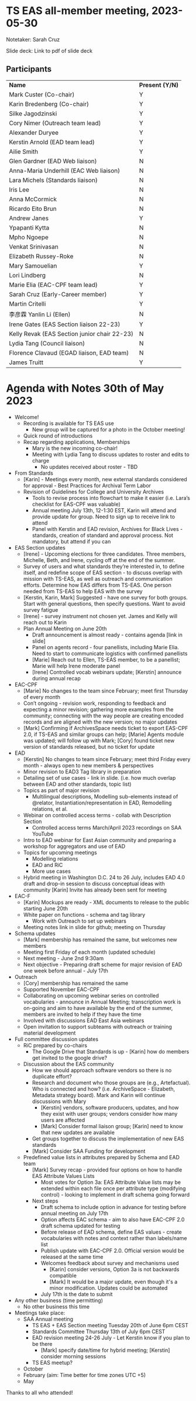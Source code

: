 # TS EAS all-member meeting, 2023-05-30

Notetaker: Sarah Cruz

Slide deck: Link to pdf of slide deck


## Participants


<table>
  <tr>
   <td><strong>Name</strong>
   </td>
   <td><strong>Present (Y/N)</strong>
   </td>
  </tr>
  <tr>
   <td>Mark Custer (Co-chair)
   </td>
   <td>Y
   </td>
  </tr>
  <tr>
   <td>Karin Bredenberg (Co-chair)
   </td>
   <td>Y
   </td>
  </tr>
  <tr>
   <td>Silke Jagodzinski 
   </td>
   <td>Y
   </td>
  </tr>
  <tr>
   <td>Cory Nimer (Outreach team lead)
   </td>
   <td>Y
   </td>
  </tr>
  <tr>
   <td>Alexander Duryee
   </td>
   <td>Y
   </td>
  </tr>
  <tr>
   <td>Kerstin Arnold (EAD team lead)
   </td>
   <td>Y
   </td>
  </tr>
  <tr>
   <td>Ailie Smith
   </td>
   <td>Y
   </td>
  </tr>
  <tr>
   <td>Glen Gardner (EAD Web liaison)
   </td>
   <td>N
   </td>
  </tr>
  <tr>
   <td>Anna-Maria Underhill (EAC Web liaison)
   </td>
   <td>N
   </td>
  </tr>
  <tr>
   <td>Lara Michels (Standards liaison)
   </td>
   <td>N
   </td>
  </tr>
  <tr>
   <td>Iris Lee
   </td>
   <td>N
   </td>
  </tr>
  <tr>
   <td>Anna McCormick
   </td>
   <td>N
   </td>
  </tr>
  <tr>
   <td>Ricardo Eito Brun
   </td>
   <td>N
   </td>
  </tr>
  <tr>
   <td>Andrew Janes
   </td>
   <td>Y
   </td>
  </tr>
  <tr>
   <td>Ypapanti Kytta
   </td>
   <td>N
   </td>
  </tr>
  <tr>
   <td>Mpho Ngoepe
   </td>
   <td>N
   </td>
  </tr>
  <tr>
   <td>Venkat Srinivasan
   </td>
   <td>N
   </td>
  </tr>
  <tr>
   <td>Elizabeth Russey-Roke
   </td>
   <td>N
   </td>
  </tr>
  <tr>
   <td>Mary Samouelian
   </td>
   <td>Y
   </td>
  </tr>
  <tr>
   <td>Lori Lindberg
   </td>
   <td>N
   </td>
  </tr>
  <tr>
   <td>Marie Elia (EAC-CPF team lead)
   </td>
   <td>Y
   </td>
  </tr>
  <tr>
   <td>Sarah Cruz (Early-Career member)
   </td>
   <td>Y
   </td>
  </tr>
  <tr>
   <td>Martin Critelli
   </td>
   <td>Y
   </td>
  </tr>
  <tr>
   <td>李彦霖 Yanlin Li (Ellen)
   </td>
   <td>N
   </td>
  </tr>
  <tr>
   <td>Irene Gates (EAS Section liaison 22-23)
   </td>
   <td>Y
   </td>
  </tr>
  <tr>
   <td>Kelly Revak (EAS Section junior chair 22-23)
   </td>
   <td>N
   </td>
  </tr>
  <tr>
   <td>Lydia Tang (Council liaison)
   </td>
   <td>N
   </td>
  </tr>
  <tr>
   <td>Florence Clavaud (EGAD liaison, EAD team)
   </td>
   <td>N
   </td>
  </tr>
  <tr>
   <td>James Truitt
   </td>
   <td>Y
   </td>
  </tr>
</table>



# Agenda with Notes 30th of May 2023



* Welcome!
    * Recording is available for TS EAS use
        * New group will be captured for a photo in the October meeting!
    * Quick round of introductions
    * Recap regarding applications, Memberships
        * Mary is the new incoming co-chair!
        * Meeting with Lydia Tang to discuss updates to roster and edits to charge
            * No updates received about roster - TBD
* From Standards
    * [Karin] - Meetings every month, new external standards considered for approval - Best Practices for Archival Term Labor
    * Revision of Guidelines for College and University Archives
        * Tools to revise process into flowchart to make it easier (i.e. Lara’s checklist for EAS-CPF was valuable)
        * Annual meeting July 13th, 12-1:30 EST, Karin will attend and provide update for group. Need to sign up to receive link to attend
        * Panel with Kerstin and EAD revision, Archives for Black Lives - standards, creation of standard and approval process. Not mandatory, but attend if you can
* EAS Section updates
    * [Irene]  - Upcoming elections for three candidates. Three members, Michelle, Beth, and Irene, cycling off at the end of the summer.
    * Survey of users and what standards they’re interested in, to define itself, and redefine scope of EAS section -  to discuss overlap with mission with TS-EAS, as well as outreach and communication efforts. Determine how EAS differs from TS-EAS. One person needed from TS-EAS to help EAS with the survey
    * [Kerstin, Karin, Mark] Suggested - have one survey for both groups. Start with general questions, then specify questions. Want to avoid survey fatigue 
    * [Irene] - survey instrument not chosen yet. James and Kelly will reach out to Karin
    * Plan Annual Meeting on June 20th
        * Draft announcement is almost ready - contains agenda [link in slide]
        * Panel on agents record - four panellists, including Marie Elia. Need to start to communicate logistics with confirmed panellists
        * [Marie] Reach out to Ellen, TS-EAS member, to be a panellist; Marie will help Irene moderate panel
        * [Irene] Controlled vocab webinars update; [Kerstin] announce during annual recap
* EAC-CPF
    * [Marie] No changes to the team since February; meet first Thursday of every month
    * Con’t ongoing - revision work, responding to feedback and expecting a minor revision; gathering more examples from the community; connecting with the way people are creating encoded records and are aligned with the new version; no major updates
    * [Mark] Confirming if ArchivesSpace needs ticket to export EAS-CPF 2.0, if TS-EAS and similar groups can help; [Marie] Agents module was updated; will follow up with Mark; [Cory] found ticket new version of standards released, but no ticket for update
* EAD
    * [Kerstin] No changes to team since February; meet third Friday every month - always open to new members & perspectives
    * Minor revision to EAD3 Tag library in preparation
    * Detailing set of use cases - link in slide. (i.e. how much overlap between EAD and other standards, topic list)
    * Topics as part of major revision
        * Multilingual descriptions, Modelling sub-elements instead of @relator, Instantiation/representation in EAD, Remodelling relations, et al.
    * Webinar on controlled access terms - collab with Description Section
        * Controlled access terms March/April 2023 recordings on SAA YouTube
    * Intro to EAD webinar for East Asian community and preparing a workshop for aggregators and use of EAD
    * Topics for upcoming meetings
        * Modelling relations
        * EAD and RiC
        * More use cases
    * Hybrid meeting in Washington D.C. 24 to 26 July, includes EAD 4.0 draft and drop-in session to discuss conceptual ideas with community  [Karin] Invite has already been sent for meeting
* EAC-F
    * [Karin] Mockups are ready - XML documents to release to the public starting June 20th
    * White paper on functions - schema and tag library
        * Work with Outreach to set up webinars
    * Meeting notes link in slide for github; meeting on Thursday
* Schema updates
    * [Mark] membership has remained the same, but welcomes new members
    * Meeting first Friday of each month (updated schedule)
    * Next meeting - June 2nd 9:30am
    * Next objective - Preparing draft scheme for major revision of EAD one week before annual - July 17th
* Outreach
    * [Cory] membership has remained the same
    * Supported November EAC-CPF
    * Collaborating on upcoming webinar series on controlled vocabularies - announce in Annual Meeting; transcription work is on-going and aim to have available by the end of the summer, members are invited to help if they have the time
    * Involved with discussions EAD East Asia webinars
    * Open invitation to support subteams with outreach or training material development
* Full committee discussion updates
    * RiC prepared by co-chairs
        * The Google Drive that Standards is up - [Karin] how do members get invited to the google drive?
    * Discussion about the EAS community
        * How we should approach software vendors so there is no duplicate effort?
        * Research and document who those groups are (e.g., Artefactual). Who is connected and how? (i.e. ArchiveSpace - Elizabeth, Metadata strategy board). Mark and Karin will continue discussions with Mary
            * [Kerstin] vendors, software producers, updates, and how they exist with user groups; vendors consider how many users are affected
            * [Mark] Consider formal liaison group; [Karin] need to know that new updates are available
        * Get groups together to discuss the implementation of new EAS standards
        * [Mark] Consider SAA Funding for development 
    * Predefined value lists in attributes prepared by Schema and EAD team
        * [Mark] Survey recap - provided four options on how to handle EAS Attribute Values Lists
            * Most votes for Option 3a: EAS Attribute Value lists may be extended within each file once per attribute type (modifying control) - looking to implement in draft schema going forward
        * Next steps
            * Draft schema to include option in advance for testing before annual meeting on July 17th
            * Option affects EAC schema - aim to also have EAC-CPF 2.0 draft schema updated for testing
            * Before release of EAD schema, define EAS values - create vocabularies with notes and context rather than labels/name list
            * Publish update with EAC-CPF 2.0. Official version would be released at the same time
            * Welcomes feedback about survey and mechanisms used
                * [Karin] consider versions, Option 3a is not backwards compatible
                * [Mark] It would be a major update, even though it's a minor modification. Updates could be automated
            * July 17th is the date to submit
* Any other business (time permitting)
    * No other business this time
* Meetings take place:
    * SAA Annual meeting
        * TS EAS + EAS Section meeting Tuesday 20th of June 6pm CEST
        * Standards Committee Thursday 13th of July 6pm CEST 
        * EAD revision meeting 24-26 July - Let Kerstin know if you plan to be there
            * [Mark] specify date/time for hybrid meeting; [Kerstin] consider morning sessions
        * TS EAS meetup?
    * October 
    * February (aim: Time better for time zones UTC +5)
    * May

Thanks to all who attended!
